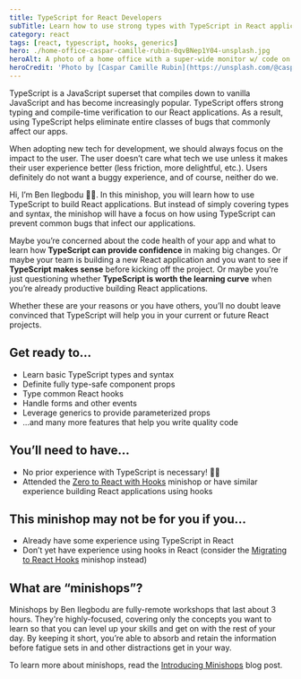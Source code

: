 ```yaml
---
title: TypeScript for React Developers
subTitle: Learn how to use strong types with TypeScript in React applications to prevent common bugs that infect our apps
category: react
tags: [react, typescript, hooks, generics]
hero: ./home-office-caspar-camille-rubin-0qvBNep1Y04-unsplash.jpg
heroAlt: A photo of a home office with a super-wide monitor w/ code on it
heroCredit: 'Photo by [Caspar Camille Rubin](https://unsplash.com/@casparrubin)'
---
```


TypeScript is a JavaScript superset that compiles down to vanilla JavaScript and has become increasingly popular. TypeScript offers strong typing and compile-time verification to our React applications. As a result, using TypeScript helps eliminate entire classes of bugs that commonly affect our apps.

When adopting new tech for development, we should always focus on the impact to the user. The user doesn’t care what tech we use unless it makes their user experience better (less friction, more delightful, etc.). Users definitely do not want a buggy experience, and of course, neither do we.

Hi, I’m Ben Ilegbodu 👋🏾. In this minishop, you will learn how to use TypeScript to build React applications. But instead of simply covering types and syntax, the minishop will have a focus on how using TypeScript can prevent common bugs that infect our applications.

Maybe you’re concerned about the code health of your app and what to learn how **TypeScript can provide confidence** in making big changes. Or maybe your team is building a new React application and you want to see if **TypeScript makes sense** before kicking off the project. Or maybe you’re just questioning whether **TypeScript is worth the learning curve** when you’re already productive building React applications.

Whether these are your reasons or you have others, you’ll no doubt leave convinced that TypeScript will help you in your current or future React projects.

## Get ready to...

- Learn basic TypeScript types and syntax
- Definite fully type-safe component props
- Type common React hooks
- Handle forms and other events
- Leverage generics to provide parameterized props
- ...and many more features that help you write quality code

## You’ll need to have...

- No prior experience with TypeScript is necessary! 🙌🏾
- Attended the [Zero to React with Hooks](/minishops/zero-to-react-with-hooks/) minishop or have similar experience building React applications using hooks

## This minishop may not be for you if you...

- Already have some experience using TypeScript in React
- Don’t yet have experience using hooks in React (consider the [Migrating to React Hooks](/minishops/migrating-to-react-hooks/) minishop instead)

## What are “minishops”?

Minishops by Ben Ilegbodu are fully-remote workshops that last about 3 hours. They're highly-focused, covering only the concepts you want to learn so that you can level up your skills and get on with the rest of your day. By keeping it short, you’re able to absorb and retain the information before fatigue sets in and other distractions get in your way.

To learn more about minishops, read the [Introducing Minishops](/blog/introducing-minishops/) blog post.
